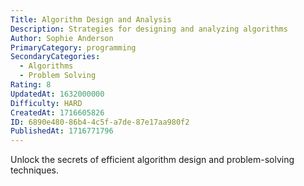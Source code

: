 ```yaml
---
Title: Algorithm Design and Analysis
Description: Strategies for designing and analyzing algorithms
Author: Sophie Anderson
PrimaryCategory: programming
SecondaryCategories:
  - Algorithms
  - Problem Solving
Rating: 8
UpdatedAt: 1632000000
Difficulty: HARD
CreatedAt: 1716605826
ID: 6890e480-86b4-4c5f-a7de-87e17aa980f2
PublishedAt: 1716771796
---
```

Unlock the secrets of efficient algorithm design and problem-solving techniques.

